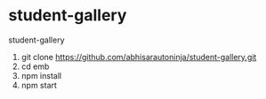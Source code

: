 # student-gallery
student-gallery
1. git clone https://github.com/abhisarautoninja/student-gallery.git
2. cd emb
3. npm install
4. npm start
